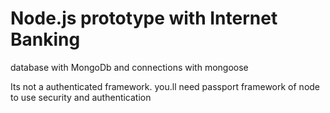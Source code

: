# Node.js prototype with Internet Banking
database with MongoDb and connections with mongoose


Its not a authenticated framework. you.ll need passport framework of node to use security and authentication 
